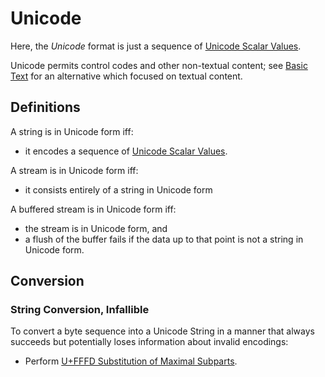 # Unicode

Here, the *Unicode* format is just a sequence of [Unicode Scalar Values].

Unicode permits control codes and other non-textual content; see [Basic Text]
for an alternative which focused on textual content.

## Definitions

A string is in Unicode form iff:
 - it encodes a sequence of [Unicode Scalar Values].

A stream is in Unicode form iff:
 - it consists entirely of a string in Unicode form

A buffered stream is in Unicode form iff:
 - the stream is in Unicode form, and
 - a flush of the buffer fails if the data up to that point is not a
   string in Unicode form.

## Conversion

### String Conversion, Infallible

To convert a byte sequence into a Unicode String in a manner that always
succeeds but potentially loses information about invalid encodings:
 - Perform [U+FFFD Substitution of Maximal Subparts].

[Basic Text]: BasicText.md
[Unicode Scalar Values]: https://unicode.org/glossary/#unicode_scalar_value
[U+FFFD Substitution of Maximal Subparts]: https://www.unicode.org/versions/Unicode13.0.0/ch03.pdf#G66453
